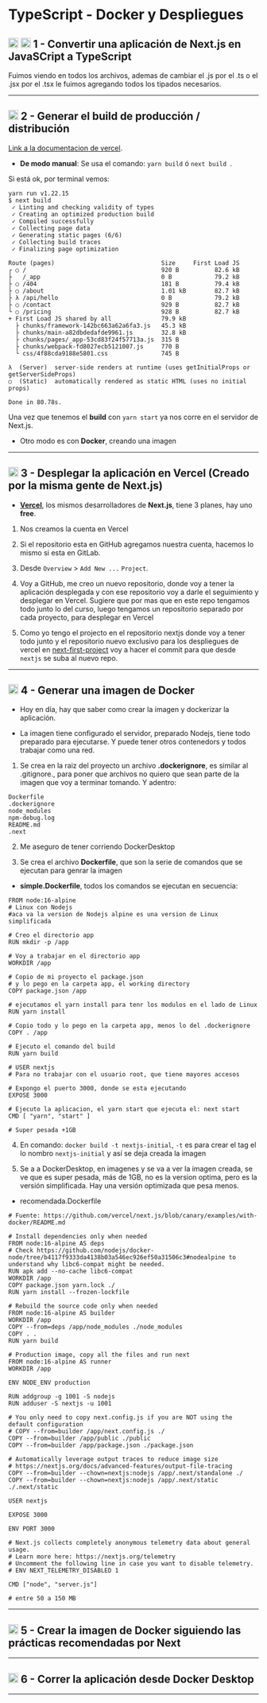 # TypeScript - Docker y Despliegues

## <img width="20" height="20" src="https://img.icons8.com/color/20/javascript--v1.png" alt="javascript icon"/>  <img width="20" height="20" src="https://img.icons8.com/external-tal-revivo-color-tal-revivo/20/external-typescript-an-open-source-programming-language-developed-and-maintained-by-microsoft-logo-color-tal-revivo.png" alt="typescript icon"/> 1 - Convertir una aplicación de Next.js en JavaSCript a TypeScript


Fuimos viendo en todos los archivos, ademas de cambiar el .js por el .ts o el .jsx por el .tsx le fuimos agregando todos los tipados necesarios.

---

## <img width="20" height="20" src="https://img.icons8.com/external-flaticons-lineal-color-flat-icons/20/external-build-agile-flaticons-lineal-color-flat-icons.png" alt="build icon"/> 2 - Generar el build de producción / distribución

[Link a la documentacion de vercel](https://nextjs.org/docs/pages/building-your-application/deploying).

- **De modo manual**: Se usa el comando: `yarn build` ó `next build `. 

Si está ok, por terminal vemos:

```
yarn run v1.22.15
$ next build
 ✓ Linting and checking validity of types
 ✓ Creating an optimized production build    
 ✓ Compiled successfully
 ✓ Collecting page data    
 ✓ Generating static pages (6/6)
 ✓ Collecting build traces
 ✓ Finalizing page optimization

Route (pages)                              Size     First Load JS
┌ ○ /                                      920 B          82.6 kB
├   /_app                                  0 B            79.2 kB
├ ○ /404                                   181 B          79.4 kB
├ ○ /about                                 1.01 kB        82.7 kB
├ λ /api/hello                             0 B            79.2 kB
├ ○ /contact                               929 B          82.7 kB
└ ○ /pricing                               928 B          82.7 kB
+ First Load JS shared by all              79.9 kB
  ├ chunks/framework-142bc663a62a6fa3.js   45.3 kB
  ├ chunks/main-a82dbdedafde9961.js        32.8 kB
  ├ chunks/pages/_app-53cd83f24f57713a.js  315 B
  ├ chunks/webpack-fd8027ecb5121007.js     770 B
  └ css/4f88cda9188e5801.css               745 B

λ  (Server)  server-side renders at runtime (uses getInitialProps or getServerSideProps)
○  (Static)  automatically rendered as static HTML (uses no initial props)

Done in 80.78s.
```

Una vez que tenemos el **build** con `yarn start` ya nos corre en el servidor de Next.js.

- Otro modo es con **Docker**, creando una imagen

---

## <img width="20" height="20" src="https://img.icons8.com/fluency/20/window.png" alt="window"/>  3 - Desplegar la aplicación en Vercel (Creado por la misma gente de Next.js)

- [**Vercel**](https://vercel.com/), los mismos desarrolladores de **Next.js**, tiene 3 planes, hay uno **free**.

1. Nos creamos la cuenta en Vercel

2. Si el repositorio esta en GitHub agregamos nuestra cuenta, hacemos lo mismo si esta en GitLab.

3. Desde `Overview` > `Add New ...` `Project`.

4. Voy a GitHub, me creo un nuevo repositorio, donde voy a tener la aplicación desplegada y con ese repositorio voy a darle el seguimiento y desplegar en Vercel. Sugiere que por mas que en este repo tengamos todo junto lo del curso, luego tengamos un repositorio separado por cada proyecto, para desplegar en Vercel

5. Como yo tengo el projecto en el repositorio nextjs donde voy a tener todo junto y el repositorio nuevo exclusivo para los despliegues de vercel en [next-first-project](https://github.com/eugenia1984/next-first-project) voy a hacer el commit para que desde `nextjs` se suba al nuevo repo.



---

## <img width="20" height="20" src="https://img.icons8.com/external-tal-revivo-color-tal-revivo/20/external-docker-a-set-of-coupled-software-as-a-service-logo-color-tal-revivo.png" alt="docker icon"/> 4 - Generar una imagen de Docker

- Hoy en día, hay que saber como crear la imagen y dockerizar la aplicación.

- La imagen tiene configurado el servidor, preparado Nodejs, tiene todo preparado para ejecutarse. Y puede tener otros contenedors y todos trabajar como una red.

1. Se crea en la raiz del proyecto un archivo **.dockerignore**, es similar al .gitignore., para poner que archivos no quiero que sean parte de la imagen que voy a terminar tomando. Y adentro:

```
Dockerfile
.dockerignore
node_modules
npm-debug.log
README.md 
.next
```

2. Me aseguro de tener corriendo DockerDesktop

3. Se crea el archivo **Dockerfile**, que son la serie de comandos que se ejecutan para genrar la imagen

- **simple.Dockerfile**, todos los comandos se ejecutan en secuencia:

```
FROM node:16-alpine 
# Linux con Nodejs
#aca va la version de Nodejs alpine es una version de Linux simplificada

# Creo el directorio app
RUN mkdir -p /app

# Voy a trabajar en el directorio app
WORKDIR /app

# Copio de mi proyecto el package.json 
# y lo pego en la carpeta app, el working directory
COPY package.json /app

# ejecutamos el yarn install para tenr los modulos en el lado de Linux
RUN yarn install

# Copio todo y lo pego en la carpeta app, menos lo del .dockerignore
COPY . /app

# Ejecuto el comando del build
RUN yarn build

# USER nextjs
# Para no trabajar con el usuario root, que tiene mayores accesos

# Expongo el puerto 3000, donde se esta ejecutando
EXPOSE 3000

# Ejecuto la aplicacion, el yarn start que ejecuta el: next start
CMD [ "yarn", "start" ]

# Super pesada +1GB
```

4. En comando: `docker build -t nextjs-initial`, `-t` es para crear el tag el lo nombro `nextjs-initial` y así se deja creada la imagen

5. Se a a DockerDesktop, en imagenes y se va a ver la imagen creada, se ve que es super pesada, más de 1GB, no es la version optima, pero es la versión simplificada. Hay una versión optimizada que pesa menos.



- recomendada.Dockerfile

```
# Fuente: https://github.com/vercel/next.js/blob/canary/examples/with-docker/README.md

# Install dependencies only when needed
FROM node:16-alpine AS deps
# Check https://github.com/nodejs/docker-node/tree/b4117f9333da4138b03a546ec926ef50a31506c3#nodealpine to understand why libc6-compat might be needed.
RUN apk add --no-cache libc6-compat
WORKDIR /app
COPY package.json yarn.lock ./
RUN yarn install --frozen-lockfile

# Rebuild the source code only when needed
FROM node:16-alpine AS builder
WORKDIR /app
COPY --from=deps /app/node_modules ./node_modules
COPY . .
RUN yarn build

# Production image, copy all the files and run next
FROM node:16-alpine AS runner
WORKDIR /app

ENV NODE_ENV production

RUN addgroup -g 1001 -S nodejs
RUN adduser -S nextjs -u 1001

# You only need to copy next.config.js if you are NOT using the default configuration
# COPY --from=builder /app/next.config.js ./
COPY --from=builder /app/public ./public
COPY --from=builder /app/package.json ./package.json

# Automatically leverage output traces to reduce image size 
# https://nextjs.org/docs/advanced-features/output-file-tracing
COPY --from=builder --chown=nextjs:nodejs /app/.next/standalone ./
COPY --from=builder --chown=nextjs:nodejs /app/.next/static ./.next/static

USER nextjs

EXPOSE 3000

ENV PORT 3000

# Next.js collects completely anonymous telemetry data about general usage.
# Learn more here: https://nextjs.org/telemetry
# Uncomment the following line in case you want to disable telemetry.
# ENV NEXT_TELEMETRY_DISABLED 1

CMD ["node", "server.js"]

# entre 50 a 150 MB
```

---

## <img width="20" height="20" src="https://img.icons8.com/external-tal-revivo-color-tal-revivo/20/external-docker-a-set-of-coupled-software-as-a-service-logo-color-tal-revivo.png" alt="docker icon"/> 5 - Crear la imagen de Docker siguiendo las prácticas recomendadas por Next

---

## <img width="20" height="20" src="https://img.icons8.com/external-tal-revivo-color-tal-revivo/20/external-docker-a-set-of-coupled-software-as-a-service-logo-color-tal-revivo.png" alt="docker icon"/>  6 - Correr la aplicación desde Docker Desktop

---
